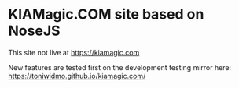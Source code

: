# KIAMagic.COM site based on NoseJS

This site not live at https://kiamagic.com

New features are tested first on the development testing mirror here: https://toniwidmo.github.io/kiamagic.com/
